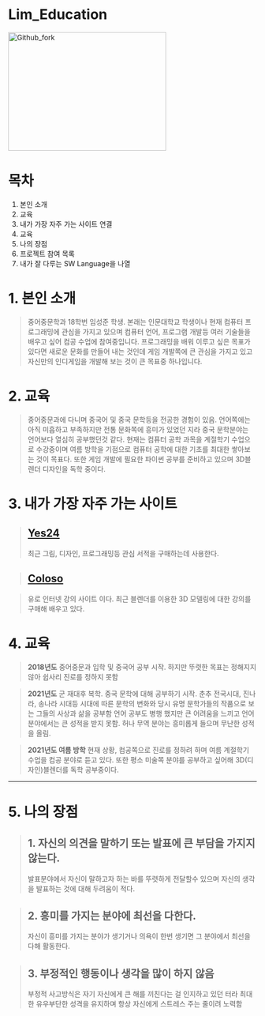 # Lim_Education

<img src=http://www.adinews.co.kr/news/photo/202101/53495_95597_2917.jpg width="320px" height="240px"
title="1080" alt="Github_fork"></img><br/>

# 목차

1. 본인 소개
2. 교육
3. 내가 가장 자주 가는 사이트 연결
4. 교육
5. 나의 장점
6. 프로젝트 참여 목록
7. 내가 잘 다루는 SW Language을 나열

# 1. 본인 소개

> 중어중문학과 18학번 임성준 학생. 본래는 인문대학교 학생이나 현재 컴퓨터 프로그래밍에 관심을 가지고 있으며 컴퓨터 언어, 프로그램 개발등 여러 기술들을 배우고 싶어 컴공 수업에 참여중입니다.
> 프로그래밍을 배워 이루고 싶은 목표가 있다면 새로운 문화를 만들어 내는 것인데 게임 개발쪽에 큰 관심을 가지고 있고 자신만의 인디게임을 개발해 보는 것이 큰 목표중 하나입니다.

# 2. 교육

> 중어중문과에 다니며 중국어 및 중국 문학등을 전공한 경험이 있음. 언어쪽에는 아직 미흡하고 부족하지만 전통 문화쪽에 흥미가 있었던 지라 중국 문학분야는 언어보다 열심히 공부했던것 같다. 
> 현재는  컴퓨터 공학 과목을 계절학기 수업으로 수강중이며 여름 방학을 기점으로 컴퓨터 공학에 대한 기초를 최대한 쌓아보는 것이 목표다. 
> 또한 게임 개발에 필요한 파이썬 공부를 준비하고 있으며 3D블렌더 디자인을 독학 중이다.

# 3. 내가 가장 자주 가는 사이트

> ## [Yes24](http://www.yes24.com/main/default.aspx?ysmchn=ggl&ysmcpm=google-sponsor&ysmtac=ppc&ysmtrm=%EC%98%88%EC%8A%A424&pid=123487&cosemkid=go14913756274107498&gclid=EAIaIQobChMI4_isjpG-8QIVzb2WCh13Hw9CEAAYASAAEgKwg_D_BwE)
> 
> 최근 그림, 디자인, 프로그래밍등 관심 서적을 구매하는데 사용한다.

> ## [Coloso](https://coloso.co.kr/?gclid=EAIaIQobChMIocbqv5K-8QIVwdaWCh0yJQRiEAAYASAAEgKbp_D_BwE)

> 유로 인터넷 강의 사이트 이다. 최근 블렌더를 이용한 3D 모델링에 대한 강의를 구매해 배우고 있다.

# 4. 교육

> **2018년도** 중어중문과 입학 및 중국어 공부 시작. 하지만 뚜렷한 목표는 정해지지 않아 쉽사리 진로를 정하지 못함

> **2021년도** 군 재대후 복학. 중국 문학에 대해 공부하기 시작. 춘추 전국시대, 진나라, 송나라 시대등 시대에 따른 문학의 변화와 당시 유명 문학가들의 작품으로 보는 그들의 사상과 삶을 공부함
> 언어 공부도 병행 했지만 큰 어려움을 느끼고 언어분야에서는 큰 성적을 받지 못함. 허나 무역 분야는 흥미롭게 들으며 무난한 성적을 올림.

> **2021년도 여름 방학** 현재 상황, 컴공쪽으로 진로를 정하려 하며 여름 계절학기 수업을 컴공 분야로 듣고 있다. 또한 평소 미술쪽 분야를 공부하고 싶어해 3D(디자인)블렌더를 독학 공부중이다.

-----------------------------------------------

# 5. 나의 장점

> ## 1. 자신의 의견을 말하기 또는 발표에 큰 부담을 가지지 않는다.
> 발표분야에서 자신이 말하고자 하는 바를 뚜렷하게 전달할수 있으며 자신의 생각을 발표하는 것에 대해 두려움이 적다.

> ## 2. 흥미를 가지는 분야에 최선을 다한다.
> 자신이 흥미를 가지는 분야가 생기거나 의욕이 한번 생기면 그 분야에서 최선을 다해 활동한다.

> ## 3. 부정적인 행동이나 생각을 많이 하지 않음
> 부정적 사고방식은 자기 자신에게 큰 해를 끼친다는 걸 인지하고 있던 터라 최대한 유우부단한 성격을 유지하며 항상 자신에게 스트레스 주는  줄이려 노력함

